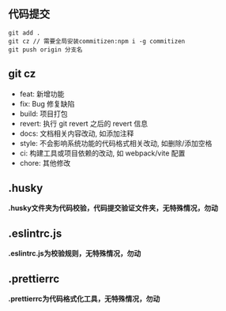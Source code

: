 ## 代码提交
```
git add .
git cz // 需要全局安装commitizen:npm i -g commitizen
git push origin 分支名
```

## git cz
- feat: 新增功能
- fix: Bug 修复缺陷
- build: 项目打包
- revert: 执行 git revert 之后的 revert 信息
- docs: 文档相关内容改动, 如添加注释
- style: 不会影响系统功能的代码格式相关改动, 如删除/添加空格
- ci: 构建工具或项目依赖的改动, 如 webpack/vite 配置
- chore: 其他修改

## .husky
**.husky文件夹为代码校验，代码提交验证文件夹，无特殊情况，勿动**

## .eslintrc.js
**.eslintrc.js为校验规则，无特殊情况，勿动**

## .prettierrc
**.prettierrc为代码格式化工具，无特殊情况，勿动**

